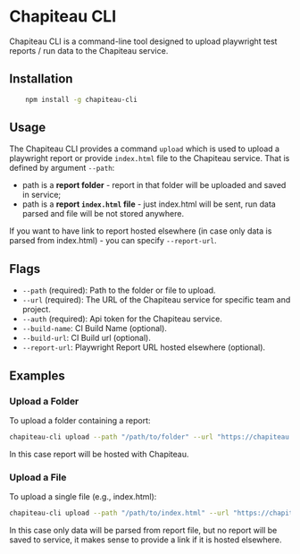 # Chapiteau CLI

Chapiteau CLI is a command-line tool designed to upload playwright test reports / run data to the Chapiteau service.

## Installation

```bash
    npm install -g chapiteau-cli
```

## Usage

The Chapiteau CLI provides a command `upload` which is used to upload a playwright report or provide `index.html` file to the Chapiteau service.
That is defined by argument `--path`:

-   path is a <strong>report folder</strong> - report in that folder will be uploaded and saved in service;
-   path is a <strong>report `index.html` file</strong> - just index.html will be sent, run data parsed and file will be not stored anywhere.

If you want to have link to report hosted elsewhere (in case only data is parsed from index.html) - you can specify `--report-url`.

## Flags

-   `--path` (required): Path to the folder or file to upload.
-   `--url` (required): The URL of the Chapiteau service for specific team and project.
-   `--auth` (required): Api token for the Chapiteau service.
-   `--build-name`: CI Build Name (optional).
-   `--build-url`: CI Build url (optional).
-   `--report-url`: Playwright Report URL hosted elsewhere (optional).

## Examples

### Upload a Folder

To upload a folder containing a report:

```sh
chapiteau-cli upload --path "/path/to/folder" --url "https://chapiteau.shelex.dev/teamId/projectId" --auth "your_api_token" --build-url "build/url" --build-name "buildName"
```

In this case report will be hosted with Chapiteau.

### Upload a File

To upload a single file (e.g., index.html):

```sh
chapiteau-cli upload --path "/path/to/index.html" --url "https://chapiteau.shelex.dev/teamId/projectId" --auth "your_api_token" --build-url "build/url" --build-name "buildName" --report-url "https://github.pages.or.other.url"
```

In this case only data will be parsed from report file, but no report will be saved to service, it makes sense to provide a link if it is hosted elsewhere.

